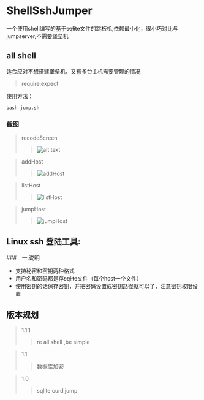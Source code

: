 # ShellSshJumper
一个使用shell编写的基于~~sqlite~~文件的跳板机,依赖最小化，很小巧对比与jumpserver,不需要堡垒机
## all shell

适合应对不想搭建堡垒机，又有多台主机需要管理的情况

>require:expect

使用方法：

` bash jump.sh  `

### 截图

>recodeScreen
>>![alt text](img/recodeScreen.gif)

>addHost
>>![addHost](img/addHost.png)

>listHost
>>![listHost](img/listHost.png)

>jumpHost
>>![jumpHost](img/jumpHost.png)


## Linux ssh 登陆工具:

###　一.说明
- 支持秘密和密钥两种格式
- 用户名和密码都是存~~sqlite~~文件（每个host一个文件）
- 使用密钥的话保存密钥，并把密码设置成密钥路径就可以了，注意密钥权限设置

## 版本规划

>1.1.1
>>re all shell ,be simple

>1.1
>>数据库加密

>1.0
>> sqlite curd jump

